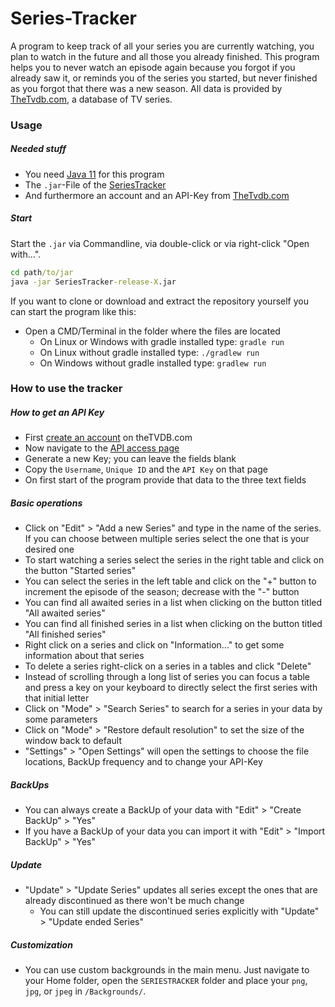 # Series-Tracker

A program to keep track of all your series you are currently watching, you plan to watch in the future and all those you already finished. 
This program helps you to never watch an episode again because you forgot if you already saw it, or reminds you of the series you started, but never finished as you forgot that there was a new season.
All data is provided by [TheTvdb.com](https://www.thetvdb.com/), a database of TV series.

### Usage
##### Needed stuff 
* You need [Java 11](https://www.oracle.com/java/technologies/javase-jdk11-downloads.html) for this program
* The `.jar`-File of the [SeriesTracker](https://github.com/Kraisie/SeriesTracker/releases)
* And furthermore an account and an API-Key from [TheTvdb.com](https://www.thetvdb.com/member/api) 

##### Start
Start the `.jar` via Commandline, via double-click or via right-click "Open with...".
```cmd
cd path/to/jar
java -jar SeriesTracker-release-X.jar
```
If you want to clone or download and extract the repository yourself you can start the program like this:
* Open a CMD/Terminal in the folder where the files are located
    * On Linux or Windows with gradle installed type: `gradle run`
    * On Linux without gradle installed type: `./gradlew run`
    * On Windows without gradle installed type: `gradlew run`

### How to use the tracker

##### How to get an API Key
* First [create an account](https://www.thetvdb.com/register) on theTVDB.com
* Now navigate to the [API access page](https://www.thetvdb.com/member/api)
* Generate a new Key; you can leave the fields blank
* Copy the `Username`, `Unique ID` and the `API Key` on that page
* On first start of the program provide that data to the three text fields

##### Basic operations
* Click on "Edit" > "Add a new Series" and type in the name of the series. If you can choose between multiple series select the one that is your desired one
* To start watching a series select the series in the right table and click on the button "Started series"
* You can select the series in the left table and click on the "+" button to increment the episode of the season; decrease with the "-" button
* You can find all awaited series in a list when clicking on the button titled "All awaited series"
* You can find all finished series in a list when clicking on the button titled "All finished series"
* Right click on a series and click on "Information..." to get some information about that series
* To delete a series right-click on a series in a tables and click "Delete"
* Instead of scrolling through a long list of series you can focus a table and press a key on your keyboard to directly select the first series with that initial letter
* Click on "Mode" > "Search Series" to search for a series in your data by some parameters
* Click on "Mode" > "Restore default resolution" to set the size of the window back to default
* "Settings" > "Open Settings" will open the settings to choose the file locations, BackUp frequency and to change your API-Key

##### BackUps
* You can always create a BackUp of your data with "Edit" > "Create BackUp" > "Yes"
* If you have a BackUp of your data you can import it with "Edit" > "Import BackUp" > "Yes"

##### Update
* "Update" > "Update Series" updates all series except the ones that are already discontinued as there won't be much change
    * You can still update the discontinued series explicitly with "Update" > "Update ended Series"

##### Customization
* You can use custom backgrounds in the main menu. Just navigate to your Home folder, open the `SERIESTRACKER` folder and place your `png`, `jpg`, or `jpeg` in `/Backgrounds/`.